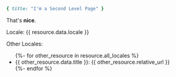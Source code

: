 ~~~ruby
{ title: "I'm a Second Level Page" }
~~~

That's **nice**.

Locale: {{ resource.data.locale }}

Other Locales:

<ul>
  {%- for other_resource in resource.all_locales %}
    <li>{{ other_resource.data.title }}: {{ other_resource.relative_url }}</li>
  {%- endfor %}
</ul>